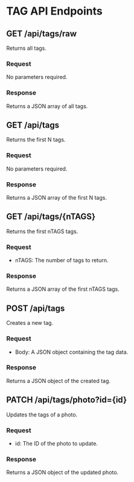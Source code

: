 # TAG API Endpoints

## GET /api/tags/raw

Returns all tags.

### Request

No parameters required.

### Response

Returns a JSON array of all tags.

## GET /api/tags

Returns the first N tags.

### Request

No parameters required.

### Response

Returns a JSON array of the first N tags.

## GET /api/tags/{nTAGS}

Returns the first nTAGS tags.

### Request

- nTAGS: The number of tags to return.

### Response

Returns a JSON array of the first nTAGS tags.

## POST /api/tags

Creates a new tag.

### Request

- Body: A JSON object containing the tag data.

### Response

Returns a JSON object of the created tag.

## PATCH /api/tags/photo?id={id}

Updates the tags of a photo.

### Request

- id: The ID of the photo to update.

### Response

Returns a JSON object of the updated photo.